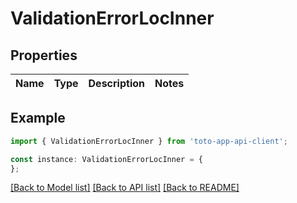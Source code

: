 # ValidationErrorLocInner


## Properties

Name | Type | Description | Notes
------------ | ------------- | ------------- | -------------

## Example

```typescript
import { ValidationErrorLocInner } from 'toto-app-api-client';

const instance: ValidationErrorLocInner = {
};
```

[[Back to Model list]](../README.md#documentation-for-models) [[Back to API list]](../README.md#documentation-for-api-endpoints) [[Back to README]](../README.md)
